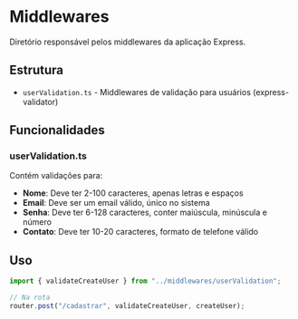 # Middlewares

Diretório responsável pelos middlewares da aplicação Express.

## Estrutura

- `userValidation.ts` - Middlewares de validação para usuários (express-validator)

## Funcionalidades

### userValidation.ts

Contém validações para:

- **Nome**: Deve ter 2-100 caracteres, apenas letras e espaços
- **Email**: Deve ser um email válido, único no sistema
- **Senha**: Deve ter 6-128 caracteres, conter maiúscula, minúscula e número
- **Contato**: Deve ter 10-20 caracteres, formato de telefone válido

## Uso

```typescript
import { validateCreateUser } from "../middlewares/userValidation";

// Na rota
router.post("/cadastrar", validateCreateUser, createUser);
```

